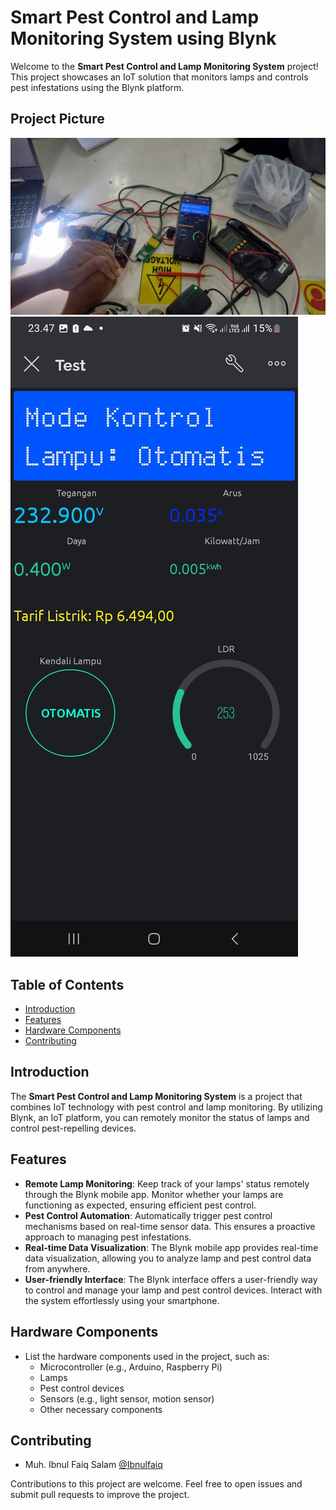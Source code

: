 # Smart Pest Control and Lamp Monitoring System using Blynk

Welcome to the **Smart Pest Control and Lamp Monitoring System** project! This project showcases an IoT solution that monitors lamps and controls pest infestations using the Blynk platform.

## Project Picture
![Project Image](https://github.com/Ibnulfaiq/Embedded-Systems-Playground/blob/main/Project_1/Smart%20Lamp%20Pest%20Control%20Implementation.jpg)
![Project Image](https://github.com/Ibnulfaiq/Embedded-Systems-Playground/blob/main/Project_1/Smart%20Lamp%20Pest%20Control%20Monitoring%20Interface.jpg)


## Table of Contents

- [Introduction](#introduction)
- [Features](#features)
- [Hardware Components](#hardware-components)
- [Contributing](#contributing)

## Introduction

The **Smart Pest Control and Lamp Monitoring System** is a project that combines IoT technology with pest control and lamp monitoring. By utilizing Blynk, an IoT platform, you can remotely monitor the status of lamps and control pest-repelling devices.

## Features

- **Remote Lamp Monitoring**: Keep track of your lamps' status remotely through the Blynk mobile app. Monitor whether your lamps are functioning as expected, ensuring efficient pest control.
- **Pest Control Automation**: Automatically trigger pest control mechanisms based on real-time sensor data. This ensures a proactive approach to managing pest infestations.
- **Real-time Data Visualization**: The Blynk mobile app provides real-time data visualization, allowing you to analyze lamp and pest control data from anywhere.
- **User-friendly Interface**: The Blynk interface offers a user-friendly way to control and manage your lamp and pest control devices. Interact with the system effortlessly using your smartphone.

## Hardware Components

- List the hardware components used in the project, such as:
  - Microcontroller (e.g., Arduino, Raspberry Pi)
  - Lamps
  - Pest control devices
  - Sensors (e.g., light sensor, motion sensor)
  - Other necessary components

## Contributing

- Muh. Ibnul Faiq Salam [@Ibnulfaiq](https://github.com/Ibnulfaiq)

Contributions to this project are welcome. Feel free to open issues and submit pull requests to improve the project.
